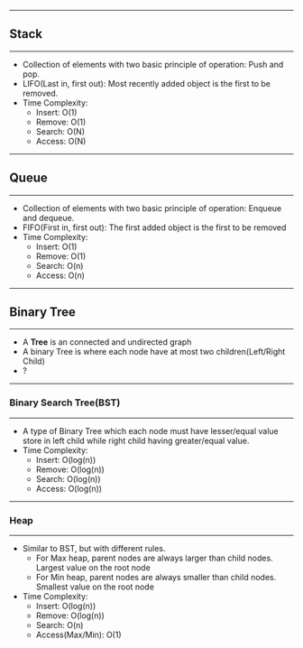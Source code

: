 
---

## Stack
---
- Collection of elements with two basic principle of operation: Push and pop.
- LIFO(Last in, first out): Most recently added object is the first to be removed.
- Time Complexity:
    - Insert: O(1)
    - Remove: O(1)
    - Search: O(N)
    - Access: O(N)

---
## Queue
---
- Collection of elements with two basic principle of operation: Enqueue and dequeue.
- FIFO(First in, first out): The first added object is the first to be removed 
- Time Complexity:
    - Insert: O(1)
    - Remove: O(1)
    - Search: O(n)
    - Access: O(n)

---
## Binary Tree
---

- A **Tree** is an connected and undirected graph
- A binary Tree is where each node have at most two children(Left/Right Child)
- ?

---
### Binary Search Tree(BST)
---
- A type of Binary Tree which each node must have lesser/equal value store in left child while right child having greater/equal value.
- Time Complexity:
    - Insert: O(log(n))
    - Remove: O(log(n))
    - Search: O(log(n))
    - Access: O(log(n))

---
### Heap
---
- Similar to BST, but with different rules.
    - For Max heap, parent nodes are always larger than child nodes. Largest value on the root node
    - For Min heap, parent nodes are always smaller than child nodes. Smallest value on the root node
- Time Complexity:
    - Insert: O(log(n))
    - Remove: O(log(n))
    - Search: O(n)
    - Access(Max/Min): O(1)